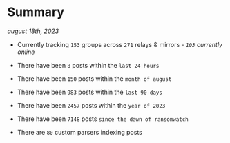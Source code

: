
# Summary
_august 18th, 2023_

- Currently tracking `153` groups across `271` relays & mirrors - _`103` currently online_

- There have been `8` posts within the `last 24 hours`

- There have been `150` posts within the `month of august`

- There have been `983` posts within the `last 90 days`

- There have been `2457` posts within the `year of 2023`

- There have been `7148` posts `since the dawn of ransomwatch`

- There are `80` custom parsers indexing posts
